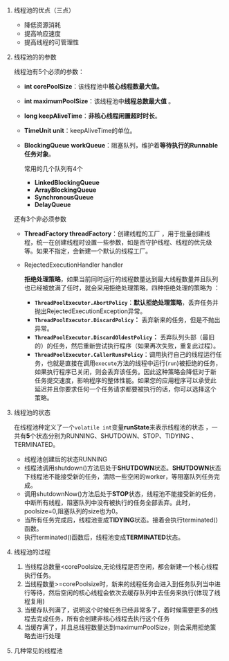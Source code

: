 1. 线程池的优点（三点）

   * 降低资源消耗
   * 提高响应速度
   * 提高线程的可管理性

2. 线程池的的参数

   线程池有5个必须的参数：

   * **int corePoolSize**：该线程池中**核心线程数最大值。**

   * **int maximumPoolSize**：该线程池中**线程总数最大值** 。

   * **long keepAliveTime**：**非核心线程闲置超时时长**。

   * **TimeUnit unit**：keepAliveTime的单位。

   * **BlockingQueue workQueue**：阻塞队列，维护着**等待执行的Runnable任务对象**。

     常用的几个队列有4个

     * **LinkedBlockingQueue**
     * **ArrayBlockingQueue**
     * **SynchronousQueue**
     * **DelayQueue**

   还有3个非必须参数

   * **ThreadFactory threadFactory**：创建线程的工厂 ，用于批量创建线程，统一在创建线程时设置一些参数，如是否守护线程、线程的优先级等。如果不指定，会新建一个默认的线程工厂。

   * RejectedExecutionHandler handler

     **拒绝处理策略**，如果当前同时运行的线程数量达到最大线程数量并且队列也已经被放满了任时，就会采用拒绝处理策略，四种拒绝处理的策略为 ：

     * **`ThreadPoolExecutor.AbortPolicy`**：**默认拒绝处理策略**，丢弃任务并抛出RejectedExecutionException异常。
     * **`ThreadPoolExecutor.DiscardPolicy`：** 丢弃新来的任务，但是不抛出异常。
     * **`ThreadPoolExecutor.DiscardOldestPolicy`：** 丢弃队列头部（最旧的）的任务，然后重新尝试执行程序（如果再次失败，重复此过程）。
     * **`ThreadPoolExecutor.CallerRunsPolicy`**：调用执行自己的线程运行任务，也就是直接在调用`execute`方法的线程中运行(`run`)被拒绝的任务，如果执行程序已关闭，则会丢弃该任务。因此这种策略会降低对于新任务提交速度，影响程序的整体性能。如果您的应用程序可以承受此延迟并且你要求任何一个任务请求都要被执行的话，你可以选择这个策略。

3. 线程池的状态

   在线程池种定义了一个`volatile int`变量**runState**来表示线程池的状态 ，一共有**5**个状态分别为RUNNING、SHUTDOWN、STOP、TIDYING 、TERMINATED。

   * 线程池创建后的状态RUNNING
   * 线程池调用shutdown()方法后处于**SHUTDOWN**状态。**SHUTDOWN**状态下线程池不能接受新的任务，清除一些空闲的worker，等阻塞队列任务完成。
   * 调用shutdownNow()方法后处于**STOP**状态，线程池不能接受新的任务，中断所有线程，阻塞队列中没有被执行的任务全部丢弃。此时，poolsize=0,阻塞队列的size也为0。
   * 当所有任务完成后，线程池变成**TIDYING**状态。接着会执行terminated()函数。
   * 执行terminated()函数后，线程池变成**TERMINATED**状态。

4. 线程池的过程

   1. 当线程总数量<corePoolsize,无论线程是否空闲，都会新建一个核心线程执行任务。
   2. 当线程数量>=corePoolsize时，新来的线程任务会进入到任务队列当中进行等待，然后空闲的核心线程会依次去缓存队列中去任务来执行(体现了线程复用)
   3. 当缓存队列满了，说明这个时候任务已经非常多了，着时候需要更多的线程去完成任务，所有会创建非核心线程去执行这个任务
   4. 当缓存满了，并且总线程数量达到maximumPoolSize，则会采用拒绝策略去进行处理

5. 几种常见的线程池